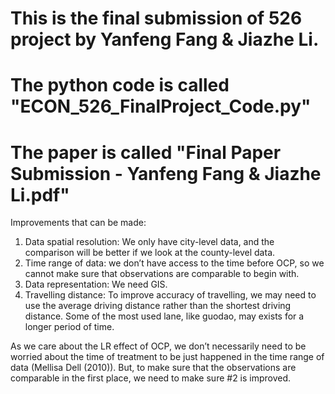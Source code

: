 # This is the final submission of 526 project by Yanfeng Fang & Jiazhe Li.
# The python code is called "ECON_526_FinalProject_Code.py"
# The paper is called "Final Paper Submission - Yanfeng Fang & Jiazhe Li.pdf"

Improvements that can be made:

1.	Data spatial resolution: We only have city-level data, and the comparison will be better if we look at the county-level data.
2.	Time range of data: we don’t have access to the time before OCP, so we cannot make sure that observations are comparable to begin with.
3.	Data representation: We need GIS.
4.	Travelling distance: To improve accuracy of travelling, we may need to use the average driving distance rather than the shortest driving distance. Some of the most used lane, like guodao, may exists for a longer period of time.

As we care about the LR effect of OCP, we don’t necessarily need to be worried about the time of treatment to be just happened in the time range of data (Mellisa Dell (2010)). But, to make sure that the observations are comparable in the first place, we need to make sure #2 is improved.

